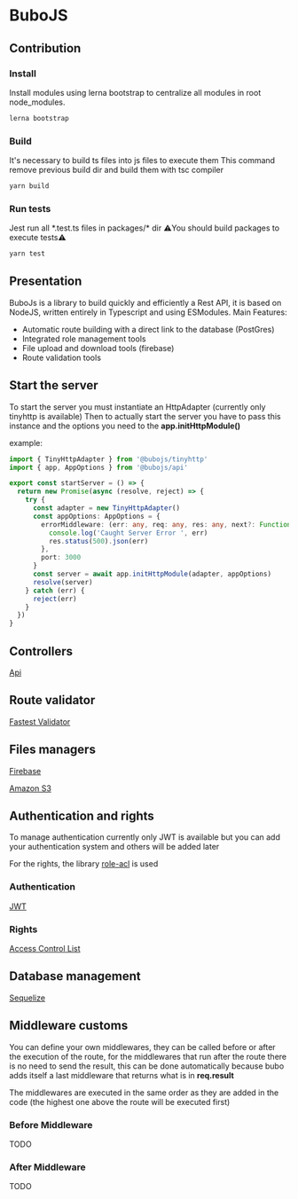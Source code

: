 # BuboJS

## Contribution

### Install

Install modules using lerna bootstrap to centralize all modules in root node_modules.

```bash
lerna bootstrap
```

### Build

It's necessary to build ts files into js files to execute them
This command remove previous build dir and build them with tsc compiler

```bash
yarn build
```

### Run tests

Jest run all \*.test.ts files in packages/\* dir
⚠️You should build packages to execute tests⚠️

```bash
yarn test
```

## Presentation ##

BuboJs is a library to build quickly and efficiently a Rest API, it is based on NodeJS, written entirely in Typescript and using ESModules.
Main Features:

- Automatic route building with a direct link to the database (PostGres)
- Integrated role management tools
- File upload and download tools (firebase)
- Route validation tools

## Start the server ##

To start the server you must instantiate an HttpAdapter (currently only tinyhttp is available)
Then to actually start the server you have to pass this instance and the options you need to the 
__app.initHttpModule()__

example:

```ts
import { TinyHttpAdapter } from '@bubojs/tinyhttp'
import { app, AppOptions } from '@bubojs/api'

export const startServer = () => {
  return new Promise(async (resolve, reject) => {
    try {
      const adapter = new TinyHttpAdapter()
      const appOptions: AppOptions = {
        errorMiddleware: (err: any, req: any, res: any, next?: Function) => {
          console.log('Caught Server Error ', err)
          res.status(500).json(err)
        },
        port: 3000
      }
      const server = await app.initHttpModule(adapter, appOptions)
      resolve(server)
    } catch (err) {
      reject(err)
    }
  })
}

```

## Controllers ##

[Api](packages/api/README.md)

## Route validator ##

[Fastest Validator](packages/validation/README.md)

## Files managers ##

[Firebase](packages/providers/uploader-firebase/README.md)

[Amazon S3](packages/providers/uploader-aws-s3/README.md)

## Authentication and rights ##

To manage authentication currently only JWT is available but you can add your authentication system and others will be added later

For the rights, the library [role-acl](https://github.com/tensult/role-acl) is used

### Authentication ###

[JWT](/packages/strategies/strategy-jwt/README.md)

### Rights ###

[Access Control List](/packages/acl/README.md)

## Database management ##

[Sequelize](packages/sequelize/README.md)

## Middleware customs ##

You can define your own middlewares, they can be called before or after the execution of the route, for the middlewares that run after the route there is no need to send the result, this can be done automatically because bubo adds itself a last middleware that returns what is in __req.result__

The middlewares are executed in the same order as they are added in the code (the highest one above the route will be executed first)

### Before Middleware ###

TODO

### After Middleware

TODO
